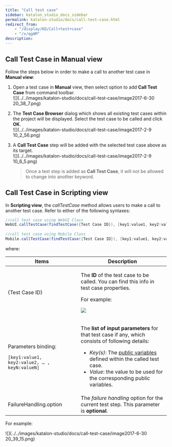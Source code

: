 ```yaml
---
title: "Call test case" 
sidebar: katalon_studio_docs_sidebar
permalink: katalon-studio/docs/call-test-case.html 
redirect_from:
    - "/display/KD/Call+test+case"
    - "/x/qgAM"
description: 
---
```

Call Test Case in Manual view
-----------------------------

Follow the steps below in order to make a call to another test case in **Manual view**:

1.  Open a test case in **Manual** view, then select option to add **Call Test Case** from command toolbar.  
    ![](../../images/katalon-studio/docs/call-test-case/image2017-6-30 20_38_7.png)  
      
    
2.  The **Test Case Browser** dialog which shows all existing test cases within the project will be displayed. Select the test case to be called and click **OK**.  
    ![](../../images/katalon-studio/docs/call-test-case/image2017-2-9 10_2_56.png)  
      
    
3.  A **Call Test Case** step will be added with the selected test case above as its target.   
    ![](../../images/katalon-studio/docs/call-test-case/image2017-2-9 10_6_5.png)
    
    > Once a test step is added as **Call Test Case**, it will not be allowed to change into another keyword.
    

Call Test Case in Scripting view
--------------------------------

In **Scripting view**, the _callTestCase_ method allows users to make a call to another test case. Refer to either of the following syntaxes:

```groovy
//call test case using WebUI Class
WebUI.callTestCase(findTestCase({Test Case ID}), [key1:value1, key2:value2, … , keyN:valueN], FailureHandling.option)
 
//call test case using Mobile Class
Mobile.callTestCase(findTestCase({Test Case ID}), [key1:value1, key2:value2, … , keyN:valueN], FailureHandling.option)
```

where:

<table><thead><tr><th>Items</th><th>Description</th></tr></thead><tbody><tr><td>{Test Case ID}</td><td><p>The&nbsp;<strong>ID</strong>&nbsp;of the test case to be called. You can find this info in test case properties.</p><p>For example:</p><p><img src="../../images/katalon-studio/docs/call-test-case/image2017-2-24 14_16_26.png"></p></td></tr><tr><td><p>Parameters binding:</p><pre><code class="language-groovy">[key1:value1, key2:value2, … , keyN:valueN]</code></pre></td><td><p>The&nbsp;<strong>list of input parameters</strong>&nbsp;for that test case if any, which consists of following details:</p><ul><li><em>Key(s)</em>: The <a href="/display/KD/Variable+Types#VariableTypes-Publicvariables" rel="nofollow">public variables</a> defined within the called test case.</li><li><em>Value</em>: the value to be used for the corresponding public variables.</li></ul></td></tr><tr><td>FailureHandling.option</td><td>The <em>failure handling</em> option for the current test step. This parameter is <strong>optional</strong>.</td></tr></tbody></table>

For example:

![](../../images/katalon-studio/docs/call-test-case/image2017-6-30 20_39_15.png)